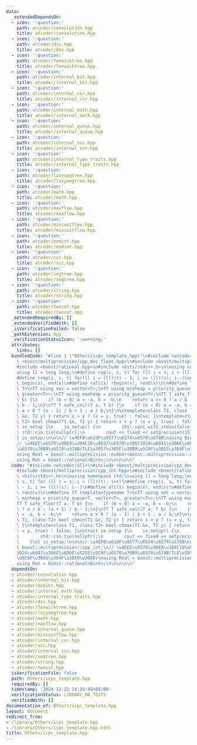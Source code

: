 ```yaml
---
data:
  _extendedDependsOn:
  - icon: ':question:'
    path: atcoder/convolution.hpp
    title: atcoder/convolution.hpp
  - icon: ':question:'
    path: atcoder/dsu.hpp
    title: atcoder/dsu.hpp
  - icon: ':question:'
    path: atcoder/fenwicktree.hpp
    title: atcoder/fenwicktree.hpp
  - icon: ':question:'
    path: atcoder/internal_bit.hpp
    title: atcoder/internal_bit.hpp
  - icon: ':question:'
    path: atcoder/internal_csr.hpp
    title: atcoder/internal_csr.hpp
  - icon: ':question:'
    path: atcoder/internal_math.hpp
    title: atcoder/internal_math.hpp
  - icon: ':question:'
    path: atcoder/internal_queue.hpp
    title: atcoder/internal_queue.hpp
  - icon: ':question:'
    path: atcoder/internal_scc.hpp
    title: atcoder/internal_scc.hpp
  - icon: ':question:'
    path: atcoder/internal_type_traits.hpp
    title: atcoder/internal_type_traits.hpp
  - icon: ':question:'
    path: atcoder/lazysegtree.hpp
    title: atcoder/lazysegtree.hpp
  - icon: ':question:'
    path: atcoder/math.hpp
    title: atcoder/math.hpp
  - icon: ':question:'
    path: atcoder/maxflow.hpp
    title: atcoder/maxflow.hpp
  - icon: ':question:'
    path: atcoder/mincostflow.hpp
    title: atcoder/mincostflow.hpp
  - icon: ':question:'
    path: atcoder/modint.hpp
    title: atcoder/modint.hpp
  - icon: ':question:'
    path: atcoder/scc.hpp
    title: atcoder/scc.hpp
  - icon: ':question:'
    path: atcoder/segtree.hpp
    title: atcoder/segtree.hpp
  - icon: ':question:'
    path: atcoder/string.hpp
    title: atcoder/string.hpp
  - icon: ':question:'
    path: atcoder/twosat.hpp
    title: atcoder/twosat.hpp
  _extendedRequiredBy: []
  _extendedVerifiedWith: []
  _isVerificationFailed: false
  _pathExtension: hpp
  _verificationStatusIcon: ':warning:'
  attributes:
    links: []
  bundledCode: "#line 1 \"Others/icpc_template.hpp\"\n#include <atcoder/all>\n#include\
    \ <boost/multiprecision/cpp_dec_float.hpp>\n#include <boost/multiprecision/cpp_int.hpp>\n\
    #include <boost/rational.hpp>\n#include <bits/stdc++.h>\n\nusing namespace std;\n\
    using ll = long long;\n#define rep(i, s, t) for (ll i = s; i < (ll)(t); i++)\n\
    #define rrep(i, s, t) for(ll i = (ll)(t) - 1; i >= (ll)(s); i--)\n#define all(x)\
    \ begin(x), end(x)\n#define rall(x) rbegin(x), rend(x)\n\n#define TT template<typename\
    \ T>\nTT using vec = vector<T>;\nTT using minheap = priority_queue<T, vector<T>,\
    \ greater<T>>;\nTT using maxheap = priority_queue<T>;\nTT T safe_floor(T a, T\
    \ b) {\n    if (b < 0) a = -a, b = -b;\n    return a >= 0 ? a / b : (a + 1) /\
    \ b - 1;\n}\nTT T safe_ceil(T a, T b) {\n    if (b < 0) a = -a, b = -b;\n    return\
    \ a > 0 ? (a - 1) / b + 1 : a / b;\n}\n\ntemplate<class T1, class T2> bool chmin(T1\
    \ &x, T2 y) { return x > y ? (x = y, true) : false; }\ntemplate<class T1, class\
    \ T2> bool chmax(T1 &x, T2 y) { return x < y ? (x = y, true) : false; }\nstruct\
    \ io_setup {\n    io_setup() {\n        ios::sync_with_stdio(false);\n       \
    \ std::cin.tie(nullptr);\n        cout << fixed << setprecision(15);\n    }\n\
    } io_setup;\n\n\n// \u4EFB\u610F\u9577\u6574\u6570\u578B\nusing Bint = boost::multiprecision::cpp_int;\n\
    // \u4EEE\u6570\u90E8\u304C10\u9032\u6570\u30671024\u6841\u306E\u6D6E\u52D5\u5C0F\
    \u6570\u70B9\u6570\u578B(TLE\u3057\u305F\u3089\u5C0F\u3055\u304F\u3059\u308B)\n\
    using Real = boost::multiprecision::number<boost::multiprecision::cpp_dec_float<1024>>;\n\
    using Rat = boost::rational<Bint>;\n\n\n\n\n"
  code: "#include <atcoder/all>\n#include <boost/multiprecision/cpp_dec_float.hpp>\n\
    #include <boost/multiprecision/cpp_int.hpp>\n#include <boost/rational.hpp>\n#include\
    \ <bits/stdc++.h>\n\nusing namespace std;\nusing ll = long long;\n#define rep(i,\
    \ s, t) for (ll i = s; i < (ll)(t); i++)\n#define rrep(i, s, t) for(ll i = (ll)(t)\
    \ - 1; i >= (ll)(s); i--)\n#define all(x) begin(x), end(x)\n#define rall(x) rbegin(x),\
    \ rend(x)\n\n#define TT template<typename T>\nTT using vec = vector<T>;\nTT using\
    \ minheap = priority_queue<T, vector<T>, greater<T>>;\nTT using maxheap = priority_queue<T>;\n\
    TT T safe_floor(T a, T b) {\n    if (b < 0) a = -a, b = -b;\n    return a >= 0\
    \ ? a / b : (a + 1) / b - 1;\n}\nTT T safe_ceil(T a, T b) {\n    if (b < 0) a\
    \ = -a, b = -b;\n    return a > 0 ? (a - 1) / b + 1 : a / b;\n}\n\ntemplate<class\
    \ T1, class T2> bool chmin(T1 &x, T2 y) { return x > y ? (x = y, true) : false;\
    \ }\ntemplate<class T1, class T2> bool chmax(T1 &x, T2 y) { return x < y ? (x\
    \ = y, true) : false; }\nstruct io_setup {\n    io_setup() {\n        ios::sync_with_stdio(false);\n\
    \        std::cin.tie(nullptr);\n        cout << fixed << setprecision(15);\n\
    \    }\n} io_setup;\n\n\n// \u4EFB\u610F\u9577\u6574\u6570\u578B\nusing Bint =\
    \ boost::multiprecision::cpp_int;\n// \u4EEE\u6570\u90E8\u304C10\u9032\u6570\u3067\
    1024\u6841\u306E\u6D6E\u52D5\u5C0F\u6570\u70B9\u6570\u578B(TLE\u3057\u305F\u3089\
    \u5C0F\u3055\u304F\u3059\u308B)\nusing Real = boost::multiprecision::number<boost::multiprecision::cpp_dec_float<1024>>;\n\
    using Rat = boost::rational<Bint>;\n\n\n\n\n"
  dependsOn:
  - atcoder/convolution.hpp
  - atcoder/internal_bit.hpp
  - atcoder/modint.hpp
  - atcoder/internal_math.hpp
  - atcoder/internal_type_traits.hpp
  - atcoder/dsu.hpp
  - atcoder/fenwicktree.hpp
  - atcoder/lazysegtree.hpp
  - atcoder/math.hpp
  - atcoder/maxflow.hpp
  - atcoder/internal_queue.hpp
  - atcoder/mincostflow.hpp
  - atcoder/internal_csr.hpp
  - atcoder/scc.hpp
  - atcoder/internal_scc.hpp
  - atcoder/segtree.hpp
  - atcoder/string.hpp
  - atcoder/twosat.hpp
  isVerificationFile: false
  path: Others/icpc_template.hpp
  requiredBy: []
  timestamp: '2024-12-22 14:16:49+09:00'
  verificationStatus: LIBRARY_NO_TESTS
  verifiedWith: []
documentation_of: Others/icpc_template.hpp
layout: document
redirect_from:
- /library/Others/icpc_template.hpp
- /library/Others/icpc_template.hpp.html
title: Others/icpc_template.hpp
---
```

